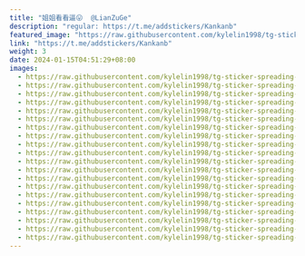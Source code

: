 ```yaml
---
title: "姐姐看看逼😛  @LianZuGe"
description: "regular: https://t.me/addstickers/Kankanb"
featured_image: "https://raw.githubusercontent.com/kylelin1998/tg-sticker-spreading-worldwide-images/main/img/4eec87dc-1389-4101-82ab-0d330981326a.jpg"
link: "https://t.me/addstickers/Kankanb"
weight: 3
date: 2024-01-15T04:51:29+08:00
images:
  - https://raw.githubusercontent.com/kylelin1998/tg-sticker-spreading-worldwide-images/main/img/4eec87dc-1389-4101-82ab-0d330981326a.jpg
  - https://raw.githubusercontent.com/kylelin1998/tg-sticker-spreading-worldwide-images/main/img/c330cea4-9991-41f4-8425-885b6a94942d.jpg
  - https://raw.githubusercontent.com/kylelin1998/tg-sticker-spreading-worldwide-images/main/img/caa1d18b-462c-48de-b853-ad622baa03fe.jpg
  - https://raw.githubusercontent.com/kylelin1998/tg-sticker-spreading-worldwide-images/main/img/e27916a2-b782-4e1b-aeba-f2c48486f622.jpg
  - https://raw.githubusercontent.com/kylelin1998/tg-sticker-spreading-worldwide-images/main/img/2206cc79-dc2a-43ce-8e5e-d4cd22506235.jpg
  - https://raw.githubusercontent.com/kylelin1998/tg-sticker-spreading-worldwide-images/main/img/db4b7b31-ccb3-4ee6-a451-27d9da755f15.jpg
  - https://raw.githubusercontent.com/kylelin1998/tg-sticker-spreading-worldwide-images/main/img/691b324e-338d-4166-8e4d-b4cd276dba66.jpg
  - https://raw.githubusercontent.com/kylelin1998/tg-sticker-spreading-worldwide-images/main/img/a007e5a0-52b1-4522-9124-0f53c7f26938.jpg
  - https://raw.githubusercontent.com/kylelin1998/tg-sticker-spreading-worldwide-images/main/img/e6ae644d-4927-47b4-9d54-a772b4888f66.jpg
  - https://raw.githubusercontent.com/kylelin1998/tg-sticker-spreading-worldwide-images/main/img/69228216-11f1-47d9-8ad8-bc794760437d.jpg
  - https://raw.githubusercontent.com/kylelin1998/tg-sticker-spreading-worldwide-images/main/img/36bcedc9-6e84-482f-8699-05121dbf561d.jpg
  - https://raw.githubusercontent.com/kylelin1998/tg-sticker-spreading-worldwide-images/main/img/5296c89a-3bcb-4b18-8c7a-166dd2c7f8bd.jpg
  - https://raw.githubusercontent.com/kylelin1998/tg-sticker-spreading-worldwide-images/main/img/1c8555b1-ece8-4049-8ded-189077ca2941.jpg
  - https://raw.githubusercontent.com/kylelin1998/tg-sticker-spreading-worldwide-images/main/img/bf81a7d6-28aa-4e51-9a02-575c5ee115fd.jpg
  - https://raw.githubusercontent.com/kylelin1998/tg-sticker-spreading-worldwide-images/main/img/a4d1d88d-4b31-4a37-ba82-ac9fa4f92973.jpg
  - https://raw.githubusercontent.com/kylelin1998/tg-sticker-spreading-worldwide-images/main/img/4bcf204c-134f-49c8-a362-b9d374612dbd.jpg
  - https://raw.githubusercontent.com/kylelin1998/tg-sticker-spreading-worldwide-images/main/img/72286db7-a375-4622-b3d5-b5b5c0350811.jpg
  - https://raw.githubusercontent.com/kylelin1998/tg-sticker-spreading-worldwide-images/main/img/c0962d5a-e2cd-4e08-aaef-533d50420b0e.jpg
  - https://raw.githubusercontent.com/kylelin1998/tg-sticker-spreading-worldwide-images/main/img/82c1e0b0-da67-437b-8c02-ddc78cc8693c.jpg
  - https://raw.githubusercontent.com/kylelin1998/tg-sticker-spreading-worldwide-images/main/img/015ab082-d41f-4a62-93fe-84bdfe2867fe.jpg
---
```

